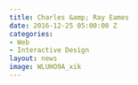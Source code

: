 ```yaml
---
title: Charles &amp; Ray Eames
date: 2016-12-25 05:00:00 Z
categories:
- Web
- Interactive Design
layout: news
image: WLUHO9A_xik
---
```



